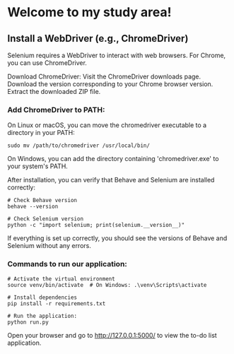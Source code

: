 # Welcome to my study area!

## Install a WebDriver (e.g., ChromeDriver)

Selenium requires a WebDriver to interact with web browsers. For Chrome, you can use ChromeDriver.

Download ChromeDriver:
Visit the ChromeDriver downloads page.
Download the version corresponding to your Chrome browser version.
Extract the downloaded ZIP file.

### Add ChromeDriver to PATH:

On Linux or macOS, you can move the chromedriver executable to a directory in your PATH:

```
sudo mv /path/to/chromedriver /usr/local/bin/
```

On Windows, you can add the directory containing 'chromedriver.exe' to your system's PATH.

After installation, you can verify that Behave and Selenium are installed correctly:

```
# Check Behave version
behave --version

# Check Selenium version
python -c "import selenium; print(selenium.__version__)"
```

If everything is set up correctly, you should see the versions of Behave and Selenium without any errors.

### Commands to run our application:

```
# Activate the virtual environment
source venv/bin/activate  # On Windows: .\venv\Scripts\activate

# Install dependencies
pip install -r requirements.txt

# Run the application:
python run.py
```

Open your browser and go to http://127.0.0.1:5000/ to view the to-do list application.
